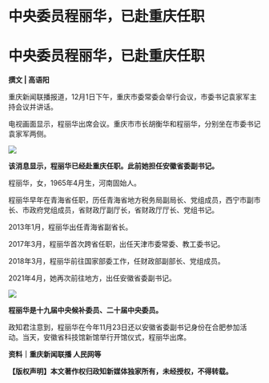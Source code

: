 # 中央委员程丽华，已赴重庆任职

# 中央委员程丽华，已赴重庆任职

**撰文 | 高语阳**

重庆新闻联播报道，12月1日下午，重庆市委常委会举行会议，市委书记袁家军主持会议并讲话。

电视画面显示，程丽华出席会议。重庆市市长胡衡华和程丽华，分别坐在市委书记袁家军两侧。

![](https://inews.gtimg.com/news_bt/OgfWuz6fE2gx9Ar_852t6X75ojozHfQpHTGnvIOWN70sEAA/1000)

**该消息显示，程丽华已经赴重庆任职。此前她担任安徽省委副书记。**

程丽华，女，1965年4月生，河南固始人。

程丽华早年在青海省任职，历任青海省地方税务局副局长、党组成员，西宁市副市长、市政府党组成员，省财政厅副厅长，省财政厅厅长、党组书记。

2013年1月，程丽华出任青海省副省长。

2017年3月，程丽华首次跨省任职，出任天津市委常委、教工委书记。

2018年3月，程丽华前往国家部委工作，任财政部副部长、党组成员。

2021年4月，她再次前往地方，出任安徽省委副书记。

![](https://inews.gtimg.com/news_bt/O7GxW4XKJaRQPaMoGZkSBth0e658ju7huoYEdHdxTOMKIAA/1000)

**程丽华是十九届中央候补委员、二十届中央委员。**

政知君注意到，程丽华在今年11月23日还以安徽省委副书记身份在合肥参加活动。当天，安徽省科技馆新馆举行开馆仪式，程丽华出席。

**资料｜重庆新闻联播 人民网等**

**【版权声明】本文著作权归政知新媒体独家所有，未经授权，不得转载。**

